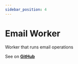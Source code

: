 ```yaml
---
sidebar_position: 4
---
```


# Email Worker

Worker that runs email operations

See on **[GitHub](https://github.com/itsadeadh2/email-sender-worker)**